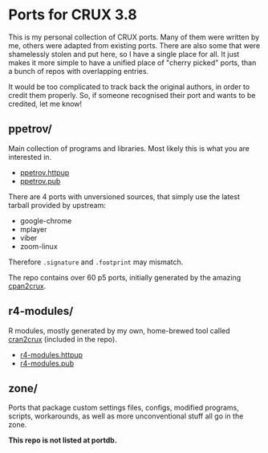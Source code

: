 # Ports for CRUX 3.8

This is my personal collection of CRUX ports. Many of them were written
by me, others were adapted from existing ports. There are also some that
were shamelessly stolen and put here, so I have a single place for all.
It just makes it more simple to have a unified place of "cherry picked"
ports, than a bunch of repos with overlapping entries.

It would be too complicated to track back the original authors, in order
to credit them properly. So, if someone recognised their port and wants
to be credited, let me know!

## ppetrov/
Main collection of programs and libraries. Most likely this is what you
are interested in.
* [ppetrov.httpup](https://raw.githubusercontent.com/slackalaxy/crux-ports/main/ppetrov/ppetrov.httpup)
* [ppetrov.pub](https://raw.githubusercontent.com/slackalaxy/crux-ports/main/ppetrov/ppetrov.pub)

There are 4 ports with unversioned sources, that simply use the latest
tarball provided by upstream:
* google-chrome
* mplayer
* viber
* zoom-linux

Therefore `.signature` and `.footprint` may mismatch.

The repo contains over 60 p5 ports, initially generated by the amazing
[cpan2crux](https://www.mizrahi.com.ve/crux/ports/cpan2crux/Pkgfile).

## r4-modules/
R modules, mostly generated by my own, home-brewed tool called 
[cran2crux](https://github.com/slackalaxy/cran2crux) (included in the repo).
* [r4-modules.httpup](https://raw.githubusercontent.com/slackalaxy/crux-ports/main/r4-modules/r4-modules.httpup)
* [r4-modules.pub](https://raw.githubusercontent.com/slackalaxy/crux-ports/main/r4-modules/r4-modules.pub)

## zone/
Ports that package custom settings files, configs, modified programs,
scripts, workarounds, as well as more unconventional stuff all go in the zone.

**This repo is not listed at portdb.**
